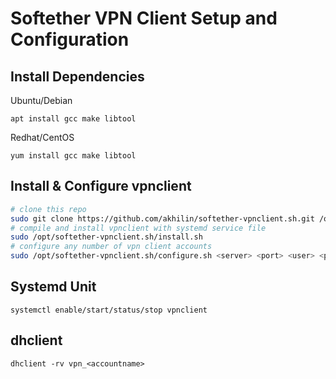 # Softether VPN Client Setup and Configuration
## Install Dependencies
Ubuntu/Debian
```
apt install gcc make libtool
```
Redhat/CentOS
```
yum install gcc make libtool
```
## Install & Configure vpnclient
```bash
# clone this repo
sudo git clone https://github.com/akhilin/softether-vpnclient.sh.git /opt/softether-vpnclient.sh
# compile and install vpnclient with systemd service file
sudo /opt/softether-vpnclient.sh/install.sh
# configure any number of vpn client accounts
sudo /opt/softether-vpnclient.sh/configure.sh <server> <port> <user> <passwd> <accountname> <hub>
```
## Systemd Unit
```
systemctl enable/start/status/stop vpnclient
```
## dhclient
```
dhclient -rv vpn_<accountname>
```
